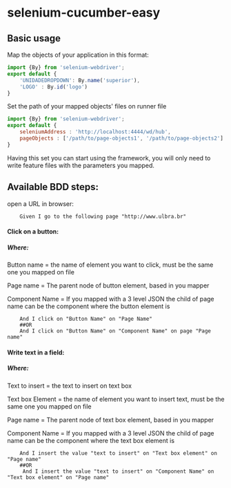 # selenium-cucumber-easy

## Basic usage
Map the objects of your application in this format:
```js
import {By} from 'selenium-webdriver';
export default {
    'UNIDADEDROPDOWN': By.name('superior'),
    'LOGO' : By.id('logo')
}
```
Set the path of your mapped objects' files on runner file
```js
import {By} from 'selenium-webdriver';
export default {
    seleniumAddress : 'http://localhost:4444/wd/hub',
    pageObjects : ['/path/to/page-objects1', '/path/to/page-objects2']
}
```
Having this set you can start using the framework, you will only need to write feature files with the parameters you mapped.

## Available BDD steps:
open a URL in browser:
```gherkin
    Given I go to the following page "http://www.ulbra.br"
```
#### Click on a button:
##### Where:
Button name = the name of element you want to click, must be the same one you mapped on file

Page name = The parent node of button element, based in you mapper

Component Name = If you mapped with a 3 level JSON the child of page name can be the component where the button element is

```gherkin
    And I click on "Button Name" on "Page Name"
    ##OR
    And I click on "Button Name" on "Component Name" on page "Page name"
```
#### Write text in a field:
##### Where:

Text to insert = the text to insert on text box

Text box Element = the name of element you want to insert text, must be the same one you mapped on file

Page name = The parent node of text box element, based in you mapper

Component Name = If you mapped with a 3 level JSON the child of page name can be the component where the text box element is

```gherkin
    And I insert the value "text to insert" on "Text box element" on "Page name"
    ##OR
     And I insert the value "text to insert" on "Component Name" on "Text box element" on "Page name"
```
